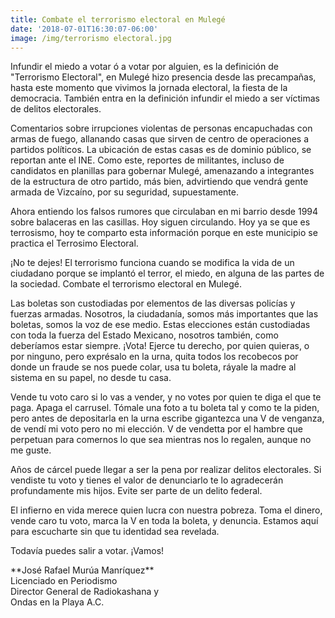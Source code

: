 ```yaml
---
title: Combate el terrorismo electoral en Mulegé
date: '2018-07-01T16:30:07-06:00'
image: /img/terrorismo electoral.jpg
---
```

Infundir el miedo a votar ó a votar por alguien, es la definición de "Terrorismo Electoral", en Mulegé hizo presencia desde las precampañas, hasta este momento que vivimos la jornada electoral, la fiesta de la democracia. También entra en la definición infundir el miedo a ser víctimas de delitos electorales.

Comentarios sobre irrupciones violentas de personas encapuchadas con armas de fuego, allanando casas que sirven de centro de operaciones a partidos políticos. La ubicación de estas casas es de dominio público, se reportan ante el INE. Como este, reportes de militantes, incluso de candidatos en planillas para gobernar Mulegé, amenazando a integrantes de la estructura de otro partido, más bien, advirtiendo que vendrá gente armada de Vizcaíno, por su seguridad, supuestamente.

Ahora entiendo los falsos rumores que circulaban en mi barrio desde 1994 sobre balaceras en las casillas. Hoy siguen circulando. Hoy ya se que es terrosismo, hoy te comparto esta información porque en este municipio se practica el Terrosimo Electoral. 

¡No te dejes! El terrorismo funciona cuando se modifica la vida de un ciudadano porque se implantó el terror, el miedo, en alguna de las partes de la sociedad. Combate el terrorismo electoral en Mulegé.

Las boletas son custodiadas por elementos de las diversas policías y fuerzas armadas. Nosotros, la ciudadanía, somos más importantes que las boletas, somos la voz de ese medio. Estas elecciones están custodiadas con toda la fuerza del Estado Mexicano, nosotros también, como deberíamos estar siempre. ¡Vota! Ejerce tu derecho, por quien quieras, o por ninguno, pero exprésalo en la urna, quita todos los recobecos por donde un fraude se nos puede colar, usa tu boleta, ráyale la madre al sistema en su papel, no desde tu casa.

Vende tu voto caro si lo vas a vender, y no votes por quien te diga el que te paga. Apaga el carrusel. Tómale una foto a tu boleta tal y como te la piden, pero antes de depositarla en la urna escribe gigantezca una V de venganza, de vendí mi voto pero no mi elección. V de vendetta por el hambre que perpetuan para comernos lo que sea mientras nos lo regalen, aunque no me guste.

Años de cárcel puede llegar a ser la pena por realizar delitos electorales. Si vendiste tu voto y tienes el valor de denunciarlo te lo agradecerán profundamente mis hijos. Evite ser parte de un delito federal.

El infierno en vida merece quien lucra con nuestra pobreza. Toma el dinero, vende caro tu voto, marca la V en toda la boleta, y denuncia. Estamos aquí para escucharte sin que tu identidad sea revelada.

Todavía puedes salir a votar. ¡Vamos!

\*\*José Rafael Murúa Manríquez\*\*\
Licenciado en Periodismo\
Director General de Radiokashana y\
Ondas en la Playa A.C.
